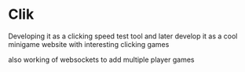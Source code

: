 # Clik
Developing it as a clicking speed test tool and later develop it as a cool minigame website with interesting clicking games 

also working of websockets to add multiple player games
